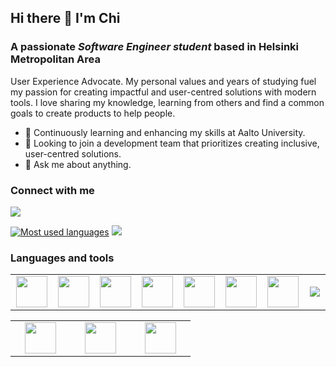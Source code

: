 
## Hi there 👋 I'm Chi
### A passionate _Software Engineer student_ based in Helsinki Metropolitan Area
User Experience Advocate. My personal values and years of studying fuel my passion for creating impactful and user-centred solutions with modern tools. I love sharing my knowledge, learning from others and find a common goals to create products to help people.

- 🌱 Continuously learning and enhancing my skills at Aalto University.
- 👯 Looking to join a development team that prioritizes creating inclusive, user-centred solutions.
- 💬 Ask me about anything.

### Connect with me

[![](https://img.shields.io/badge/linkedin-%230077B5.svg?style=for-the-badge&logo=linkedin)](https://www.linkedin.com/in/chinguyen202/)

[![Most used languages](https://github-readme-stats.vercel.app/api/top-langs?username=chinguyen202&layout=compact&theme=tokyonight)](https://github.com/chinguyen202/github-readme-stats)
[![](https://github-readme-streak-stats.herokuapp.com/?user=chinguyen202&theme=tokyonight)](https://github.com/chinguyen202/github-readme-stats)

### Languages and tools

<table width="320px">
  <tbody>
    <tr>
      <td width="80px" align="center">
        <img height=50 src="https://cdn.jsdelivr.net/gh/devicons/devicon/icons/html5/html5-original.svg" />
      </td>
      <td width="80px" align="center">
        <img height=50 src="https://cdn.jsdelivr.net/gh/devicons/devicon/icons/css3/css3-original.svg" />
      </td>
      <td width="80px" align="center">
        <img height=50 src="https://cdn.jsdelivr.net/gh/devicons/devicon@latest/icons/typescript/typescript-original.svg" />
      </td>
      <td width="80px" align="center">
        <img height=50 src="https://cdn.jsdelivr.net/gh/devicons/devicon/icons/javascript/javascript-original.svg" />
      </td>
      <td width="80px" align="center">
        <img height=50 src="https://cdn.jsdelivr.net/gh/devicons/devicon@latest/icons/csharp/csharp-original.svg" />
      </td>
      <td width="80px" align="center">
        <img height=50 src="https://cdn.jsdelivr.net/gh/devicons/devicon/icons/react/react-original.svg" />
      </td>
      <td width="80px" align="center">
        <img height=50 src="https://cdn.jsdelivr.net/gh/devicons/devicon@latest/icons/materialui/materialui-original.svg" />
      </td>
      <td width="80px" align="center">
        <img src="https://cdn.jsdelivr.net/gh/devicons/devicon/icons/sass/sass-original.svg" />
      </td>
    </tr>
  </tbody>
</table>

<table width="320px">
  <tbody>
    <tr>
      <td width="80px" align="center">
          <img height=50 src="https://cdn.jsdelivr.net/gh/devicons/devicon@latest/icons/mysql/mysql-original-wordmark.svg" />
      </td>
      <td width="80px" align="center">
          <img height=50 src="https://cdn.jsdelivr.net/gh/devicons/devicon@latest/icons/azuresqldatabase/azuresqldatabase-original.svg" />
      </td>
      <td width="80px" align="center">
        <img height=50 src="https://cdn.jsdelivr.net/gh/devicons/devicon@latest/icons/postgresql/postgresql-original.svg" />
      </td>
    </tr>
  </tbody>
</table>
